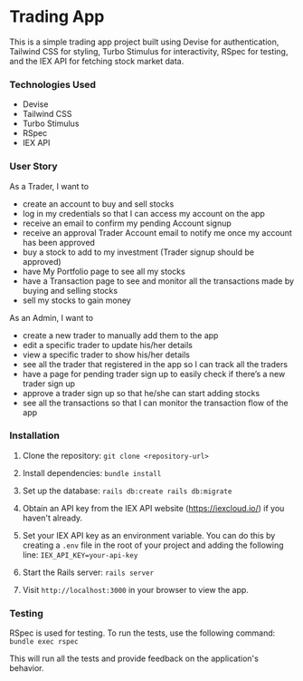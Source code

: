 # Trading App

This is a simple trading app project built using Devise for authentication, Tailwind CSS for styling, Turbo Stimulus for interactivity, RSpec for testing, and the IEX API for fetching stock market data.

### Technologies Used

- Devise
- Tailwind CSS
- Turbo Stimulus
- RSpec
- IEX API

### User Story

As a Trader, I want to

- create an account to buy and sell stocks
- log in my credentials so that I can access my account on the app
- receive an email to confirm my pending Account signup
- receive an approval Trader Account email to notify me once my account has been approved
- buy a stock to add to my investment (Trader signup should be approved)
- have My Portfolio page to see all my stocks
- have a Transaction page to see and monitor all the transactions made by buying and selling stocks
- sell my stocks to gain money

As an Admin, I want to

- create a new trader to manually add them to the app
- edit a specific trader to update his/her details
- view a specific trader to show his/her details
- see all the trader that registered in the app so I can track all the traders
- have a page for pending trader sign up to easily check if there’s a new trader sign up
- approve a trader sign up so that he/she can start adding stocks
- see all the transactions so that I can monitor the transaction flow of the app

### Installation

1. Clone the repository:
   `git clone <repository-url>`

2. Install dependencies:
   `bundle install`

3. Set up the database:
   `rails db:create
rails db:migrate`

4. Obtain an API key from the IEX API website (https://iexcloud.io/) if you haven't already.
5. Set your IEX API key as an environment variable. You can do this by creating a `.env` file in the root of your project and adding the following line:
   `IEX_API_KEY=your-api-key`

6. Start the Rails server:
   `rails server`

7. Visit `http://localhost:3000` in your browser to view the app.

### Testing

RSpec is used for testing. To run the tests, use the following command:
`bundle exec rspec`

This will run all the tests and provide feedback on the application's behavior.
